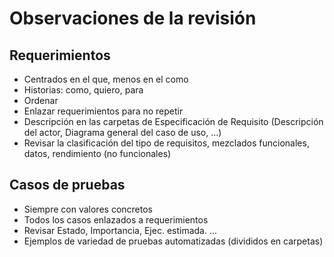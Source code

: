 # Observaciones de la revisión

## Requerimientos

- Centrados en el que, menos en el como
- Historias: como, quiero, para
- Ordenar
- Enlazar requerimientos para no repetir 
- Descripción en las carpetas de Especificación de Requisito (Descripción del actor, Diagrama general del caso de uso, ...)
- Revisar la clasificación del tipo de requisitos, mezclados funcionales, datos, rendimiento (no funcionales)

## Casos de pruebas

- Siempre con valores concretos
- Todos los casos enlazados a requerimientos
- Revisar Estado, Importancia, Ejec. estimada. ...
- Ejemplos de variedad de pruebas automatizadas (divididos en carpetas)
